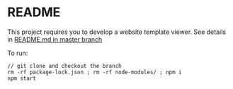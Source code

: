 # README #

This project requires you to develop a website template viewer. See details in [README.md in master branch](https://github.com/bganguly/siemens-coding-project/tree/master#readme) 

To run:
```
// git clone and checkout the branch
rm -rf package-lock.json ; rm -rf node-modules/ ; npm i
npm start
```